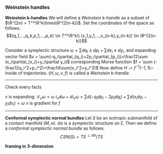 ### Weinstein handles

**Weinstein k-handles**
We will define a *Weinstein k-handle* as a subset of $\R^{2n} = T^*\R^k\times\R^{2(n-k)}$. Set the coordinates of the space as follows.
$$(q_1,...,q_k,p_1,...,p_k) \in T^*\R^k\\
(x_1,y_1,...,x_{n-k},y_{n-k}) \in \R^{2(n-k)}$$

Consider a symplectic structure $\omega=\sum dq_i\wedge dp_i + \sum dx_i\wedge dy_i$.
and expanding vector field $v = \sum(-q_i\partial_{q_i}+2p_i\partial_{p_i})+\frac12\sum (x_i\partial_{x_i}+y_i\partial y_i)$
corresponding Morse function $f = \sum (-\frac12q_i^2+p_i^2)+\frac14\sum(x_i^2+y_i^2)$
Now define $H := f^{-1}(-1,1) \cap$ inside of trajectories.
$(H,\omega,v,f)$ is called a *Weinstein k-handle*.

---
Check every facts

$v$ is expanding: $\mathcal{L}_v\omega = \omega$
$i_vd\omega + di_v\omega = \sum d(-q_idp_i-2p_idq_i)+\sum d(x_idy_i-y_idx_i)=\omega$
$v$ is gradient for $f$

---

**Conformal symplectic normal bundles**
Let $S$ be an isotropic submanifold of a contact manifold $(M,\alpha)$. $d\alpha$ is a symplectic structure on $\xi$. Then we define a *conformal symplectic normal bundle* as follows.
$$CSN(S) = TS^{\perp d\alpha}/TS$$

**framing in 3-dimension**
<!--stackedit_data:
eyJoaXN0b3J5IjpbLTE2NDQyMzQ3NDIsMzA2OTA4NTk3LC04OT
kxODY3NywxODc3NzI0NDcyLDUyMTk3NjMxOSwyMDM2NTU5Nywx
MTI5NDEzNDI3LC0yMTQ0MDM4MDY0LC0xNDIwNTIxMjE2XX0=
-->